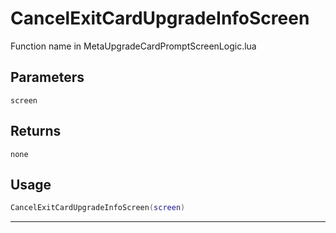 # CancelExitCardUpgradeInfoScreen
Function name in MetaUpgradeCardPromptScreenLogic.lua
## Parameters
`screen`
## Returns
`none`
## Usage
```lua
CancelExitCardUpgradeInfoScreen(screen)
```
---
